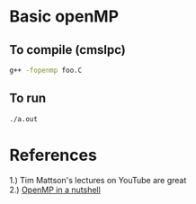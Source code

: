 # Basic openMP 
## To compile (cmslpc) 

```bash 
g++ -fopenmp foo.C
```

## To run 

```bash 
./a.out 
```

# References 
1.) Tim Mattson's lectures on YouTube are great  
2.) [OpenMP in a nutshell](http://www.bowdoin.edu/~ltoma/teaching/cs3225-GIS/fall17/Lectures/openmp.html)
 
